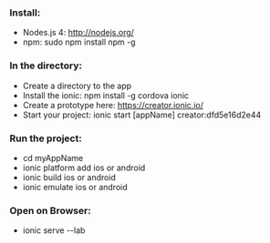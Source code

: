 ### Install:
- Nodes.js 4: http://nodejs.org/
- npm: sudo npm install npm -g

### In the directory:
- Create a directory to the app
- Install the ionic: npm install -g cordova ionic
- Create a prototype here: https://creator.ionic.io/
- Start your project: ionic start [appName] creator:dfd5e16d2e44

### Run the project:
- cd myAppName
- ionic platform add ios or android
- ionic build ios or android
- ionic emulate ios or android

### Open on Browser:
- ionic serve --lab
